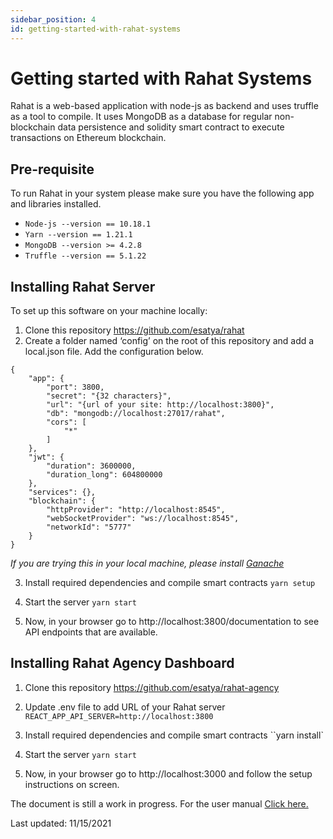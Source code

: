 ```yaml
---
sidebar_position: 4
id: getting-started-with-rahat-systems
---
```


# Getting started with Rahat Systems

Rahat is a web-based application with node-js as backend and uses truffle as a tool to compile.
It uses MongoDB as a database for regular non-blockchain data persistence and solidity smart contract to execute transactions on Ethereum blockchain.

## Pre-requisite

To run Rahat in your system please make sure you have the following app and libraries installed.

- `Node-js --version == 10.18.1`
- `Yarn --version == 1.21.1`
- `MongoDB --version >= 4.2.8`
- `Truffle --version == 5.1.22`

## Installing Rahat Server

To set up this software on your machine locally:

1. Clone this repository https://github.com/esatya/rahat
2. Create a folder named ‘config’ on the root of this repository and add a local.json file. Add the configuration below.

```
{
	"app": {
		"port": 3800,
		"secret": "{32 characters}",
		"url": "{url of your site: http://localhost:3800}",
		"db": "mongodb://localhost:27017/rahat",
		"cors": [
			"*"
		]
	},
	"jwt": {
		"duration": 3600000,
		"duration_long": 604800000
	},
	"services": {},
	"blockchain": {
		"httpProvider": "http://localhost:8545",
		"webSocketProvider": "ws://localhost:8545",
		"networkId": "5777"
	}
}
```

_If you are trying this in your local machine, please install [Ganache](https://www.trufflesuite.com/ganache)_

3.  Install required dependencies and compile smart contracts
    `yarn setup`

4.  Start the server
    `yarn start`
5.  Now, in your browser go to http://localhost:3800/documentation to see API endpoints that are available.

## Installing Rahat Agency Dashboard

1. Clone this repository https://github.com/esatya/rahat-agency
2. Update .env file to add URL of your Rahat server
   `REACT_APP_API_SERVER=http://localhost:3800`

3. Install required dependencies and compile smart contracts
   ``yarn install`

4. Start the server
   `yarn start`
5. Now, in your browser go to http://localhost:3000 and follow the setup instructions on screen.

The document is still a work in progress.
For the user manual [Click here.](/docs/user-manual)

Last updated: 11/15/2021
